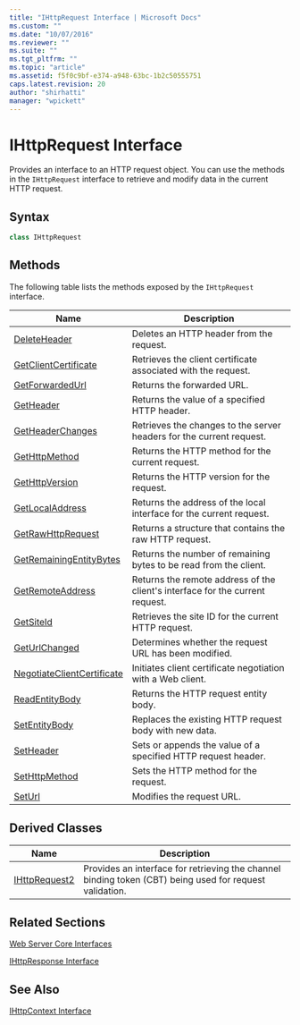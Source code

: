 ```yaml
---
title: "IHttpRequest Interface | Microsoft Docs"
ms.custom: ""
ms.date: "10/07/2016"
ms.reviewer: ""
ms.suite: ""
ms.tgt_pltfrm: ""
ms.topic: "article"
ms.assetid: f5f0c9bf-e374-a948-63bc-1b2c50555751
caps.latest.revision: 20
author: "shirhatti"
manager: "wpickett"
---
```

# IHttpRequest Interface
Provides an interface to an HTTP request object. You can use the methods in the `IHttpRequest` interface to retrieve and modify data in the current HTTP request.  
  
## Syntax  
  
```cpp  
class IHttpRequest  
```  
  
## Methods  
 The following table lists the methods exposed by the `IHttpRequest` interface.  
  
|Name|Description|  
|----------|-----------------|  
|[DeleteHeader](../../web-development-reference\native-code-api-reference/ihttprequest-deleteheader-method.md)|Deletes an HTTP header from the request.|  
|[GetClientCertificate](../../web-development-reference\native-code-api-reference/ihttprequest-getclientcertificate-method.md)|Retrieves the client certificate associated with the request.|  
|[GetForwardedUrl](../../web-development-reference\native-code-api-reference/ihttprequest-getforwardedurl-method.md)|Returns the forwarded URL.|  
|[GetHeader](../../web-development-reference\native-code-api-reference/ihttprequest-getheader-method.md)|Returns the value of a specified HTTP header.|  
|[GetHeaderChanges](../../web-development-reference\native-code-api-reference/ihttprequest-getheaderchanges-method.md)|Retrieves the changes to the server headers for the current request.|  
|[GetHttpMethod](../../web-development-reference\native-code-api-reference/ihttprequest-gethttpmethod-method.md)|Returns the HTTP method for the current request.|  
|[GetHttpVersion](../../web-development-reference\native-code-api-reference/ihttprequest-gethttpversion-method.md)|Returns the HTTP version for the request.|  
|[GetLocalAddress](../../web-development-reference\native-code-api-reference/ihttprequest-getlocaladdress-method.md)|Returns the address of the local interface for the current request.|  
|[GetRawHttpRequest](../../web-development-reference\native-code-api-reference/ihttprequest-getrawhttprequest-method.md)|Returns a structure that contains the raw HTTP request.|  
|[GetRemainingEntityBytes](../../web-development-reference\native-code-api-reference/ihttprequest-getremainingentitybytes-method.md)|Returns the number of remaining bytes to be read from the client.|  
|[GetRemoteAddress](../../web-development-reference\native-code-api-reference/ihttprequest-getremoteaddress-method.md)|Returns the remote address of the client's interface for the current request.|  
|[GetSiteId](../../web-development-reference\native-code-api-reference/ihttprequest-getsiteid-method.md)|Retrieves the site ID for the current HTTP request.|  
|[GetUrlChanged](../../web-development-reference\native-code-api-reference/ihttprequest-geturlchanged-method.md)|Determines whether the request URL has been modified.|  
|[NegotiateClientCertificate](../../web-development-reference\native-code-api-reference/ihttprequest-negotiateclientcertificate-method.md)|Initiates client certificate negotiation with a Web client.|  
|[ReadEntityBody](../../web-development-reference\native-code-api-reference/ihttprequest-readentitybody-method.md)|Returns the HTTP request entity body.|  
|[SetEntityBody](../../web-development-reference\native-code-api-reference/ihttprequest-insertentitybody-method.md)|Replaces the existing HTTP request body with new data.|  
|[SetHeader](../../web-development-reference\native-code-api-reference/ihttprequest-setheader-method.md)|Sets or appends the value of a specified HTTP request header.|  
|[SetHttpMethod](../../web-development-reference\native-code-api-reference/ihttprequest-sethttpmethod-method.md)|Sets the HTTP method for the request.|  
|[SetUrl](../../web-development-reference\native-code-api-reference/ihttprequest-seturl-method.md)|Modifies the request URL.|  
  
## Derived Classes  
  
|Name|Description|  
|----------|-----------------|  
|[IHttpRequest2](../../web-development-reference\native-code-api-reference/ihttprequest2-interface.md)|Provides an interface for retrieving the channel binding token (CBT) being used for request validation.|  
  
## Related Sections  
 [Web Server Core Interfaces](../../web-development-reference\native-code-api-reference/web-server-core-interfaces.md)  
  
 [IHttpResponse Interface](../../web-development-reference\native-code-api-reference/ihttpresponse-interface.md)  
  
## See Also  
 [IHttpContext Interface](../../web-development-reference\native-code-api-reference/ihttpcontext-interface.md)